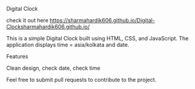Digital Clock

check it out here https://sharmahardik606.github.io/Digital-Clocksharmahardik606.github.io/

This is a simple Digital Clock built using HTML, CSS, and JavaScript. The application displays time = asia/kolkata  and date.

Features

Clean design, check date, check time

Feel free to submit pull requests to contribute to the project.
